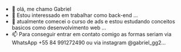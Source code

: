 - 👋 olá, me chamo Gabriel
- 👀 Estou interessado em trabalhar como back-end ...
- 🌱 atualmente comecei o curso de ads e estou estudando conceitos basicos como desenvolvimento web ...
- 📫 Para conseguir entrar em contato comigo as formas seriam via WhatsApp +55 84 991272490 ou via instagram @gabriel_gg2...

<!---
GGOD2K/GGOD2K is a ✨ special ✨ repository because its `README.md` (this file) appears on your GitHub profile.
You can click the Preview link to take a look at your changes.
--->
